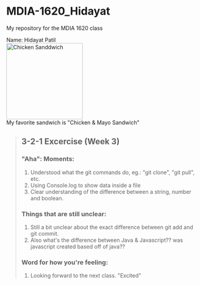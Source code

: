 # MDIA-1620_Hidayat
My repository for the MDIA 1620 class

Name: Hidayat Patil <br>
<img src="https://www.indianhealthyrecipes.com/wp-content/uploads/2023/09/mayo-chicken-sandwich-recipe.jpg" alt="Chicken Sanddwich" width="200" height="200">
<br>
My favorite sandwich is "Chicken & Mayo Sandwich"

> ## 3-2-1 Excercise (Week 3)
> ### "Aha": Moments:
> 1. Understood what the git commands do, eg.: "git clone", "git pull", etc.
> 2. Using Console.log to show data inside a file
> 3. Clear understanding of the difference between a string, number and boolean.
> ### Things that are still unclear:
> 1. Still a bit unclear about the exact difference between git add and git commit.
> 2. Also what's the difference between Java & Javascript?? was javascript created based off of java??
> ### Word for how you're feeling:
> 1. Looking forward to the next class. "Excited" 

